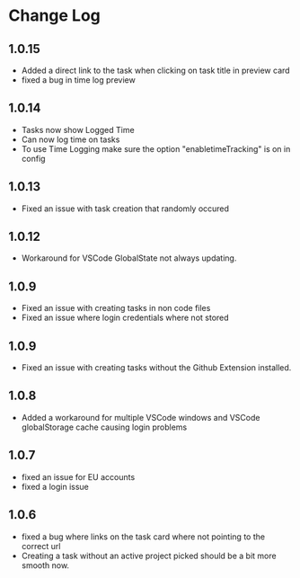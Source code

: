# Change Log
## 1.0.15
 - Added a direct link to the task when clicking on task title in preview card
 - fixed a bug in time log preview

## 1.0.14
 - Tasks now show Logged Time
 - Can now log time on tasks
 - To use Time Logging make sure the option "enabletimeTracking" is on in config

## 1.0.13
 - Fixed an issue with task creation that randomly occured

## 1.0.12
 - Workaround for VSCode GlobalState not always updating. 

## 1.0.9
- Fixed an issue with creating tasks in non code files
- Fixed an issue where login credentials where not stored

## 1.0.9
- Fixed an issue with creating tasks without the Github Extension installed. 

## 1.0.8
- Added a workaround for multiple VSCode windows and VSCode globalStorage cache causing login problems

## 1.0.7
- fixed an issue for EU accounts
- fixed a login issue

## 1.0.6
- fixed a bug where links on the task card where not pointing to the correct url
- Creating a task without an active project picked should be a bit more smooth now. 

